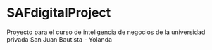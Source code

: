 # SAFdigitalProject
Proyecto para el curso de inteligencia de negocios de la universidad privada San Juan Bautista - Yolanda
